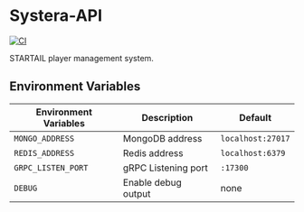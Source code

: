 # Systera-API

[![CI](https://github.com/synchthia/systera-api/workflows/CI/badge.svg?branch=master&event=push)](https://github.com/synchthia/systera-api/actions?query=workflow%3ACI)

STARTAIL player management system.

## Environment Variables

| Environment Variables | Description         | Default           |
| --------------------- | ------------------- | ----------------- |
| `MONGO_ADDRESS`       | MongoDB address     | `localhost:27017` |
| `REDIS_ADDRESS`       | Redis address       | `localhost:6379`  |
| `GRPC_LISTEN_PORT`    | gRPC Listening port | `:17300`          |
| `DEBUG`               | Enable debug output | none              |
